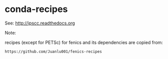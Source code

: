 # conda-recipes

See: http://ipscc.readthedocs.org

Note:

recipes (except for PETSc) for fenics and its dependencies are copied from:

    https://github.com/Juanlu001/fenics-recipes
